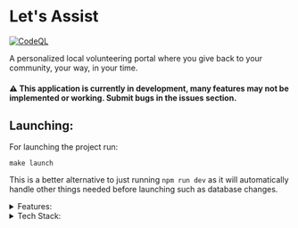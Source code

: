 # Let's Assist
[![CodeQL](https://github.com/rrcoder0167/lets-assist/actions/workflows/codeql.yml/badge.svg)](https://github.com/rrcoder0167/lets-assist/actions/workflows/codeql.yml)

A personalized local volunteering portal where you give back to your community, your way, in your time.

#### ⚠️ This application is currently in development, many features may not be implemented or working. Submit bugs in the issues section.

## Launching:
For launching the project run:
```
make launch
```
This is a better alternative to just running `npm run dev` as it will automatically handle other things needed before launching such as database changes.

<details>
<summary>Features:</summary>
<li>Sign up with GitHub/Google/Apple/Credentials</li>
<li>Log in with GitHub/Google/Apple/Credentials</li>
<li>Sign out</li>
<li>Create / Edit / Delete opportunities</li>
<li>Sign up for / Learn more about opportunities</li>
</details>

<details>
<summary>Tech Stack:</summary>
<ul>
<li>Frontend: Next.js</li>
<li>Backend: Node.js</li>
<li>Database: MongoDB</li>
<li>Database ORM: Prisma</li>
<li>Styling: Bootstrap CSS</li>
<li>Authentication: Next-Auth</li>
<li>Deployed using Vercel</li>
</details>
